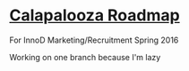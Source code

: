 # [Calapalooza Roadmap](http://calapalooza.innovativedesign.club/)

For InnoD Marketing/Recruitment Spring 2016

Working on one branch because I'm lazy
